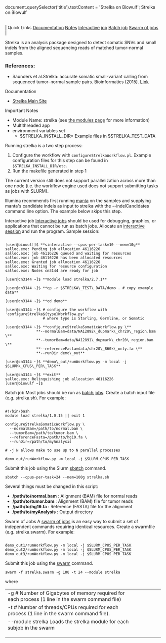 

document.querySelector('title').textContent = 'Strelka on Biowulf';
Strelka on Biowulf


|  |
| --- |
| 
Quick Links
[Documentation](#doc)
[Notes](#notes)
[Interactive job](#int) 
[Batch job](#sbatch) 
[Swarm of jobs](#swarm) 
 |



Strelka is an analysis package designed to detect somatic SNVs and small indels from the aligned sequencing reads of matched tumor-normal samples. 



### References:


* Saunders et al.Strelka: accurate somatic small-variant calling from sequenced tumor–normal sample pairs. Bioinformatics (2015). [Link](https://academic.oup.com/bioinformatics/article/28/14/1811/218573)


Documentation
* [Strelka Main Site](https://github.com/Illumina/strelka)


Important Notes
* Module Name: strelka (see [the modules page](/apps/modules.html) for more information)
* Multithreaded app
* environment variables set 
	+ $STRELKA\_INSTALL\_DIR* Example files in $STRELKA\_TEST\_DATA



Running strelka is a two step process:


1. Configure the workflow with `configureStrelkaWorkflow.pl`.
 Example configuration files for this step can be found in 
 `$STRELKA_INSTALL_DIR/etc`.
2. Run the makefile generated in step 1


 The current version
still does not support parallelization across more than one node (i.e. the
workflow engine used does not support submitting tasks as jobs with SLURM).


Illumina recommends first running [manta](https://hpc.nih.gov/apps/manta.html) on the samples and
supplying manta's candidate indels as input to strelka with the --indelCandidates
command line option. The example below skips this step.


Interactive job
[Interactive jobs](/docs/userguide.html#int) should be used for debugging, graphics, or applications that cannot be run as batch jobs.
Allocate an [interactive session](/docs/userguide.html#int) and run the program. Sample session:



```

[user@biowulf]$ **sinteractive --cpus-per-task=10 --mem=10g**
salloc.exe: Pending job allocation 46116226
salloc.exe: job 46116226 queued and waiting for resources
salloc.exe: job 46116226 has been allocated resources
salloc.exe: Granted job allocation 46116226
salloc.exe: Waiting for resource configuration
salloc.exe: Nodes cn3144 are ready for job

[user@cn3144 ~]$ **module load strelka/2.7.1**

[user@cn3144 ~]$ **cp -r $STRELKA\_TEST\_DATA/demo . # copy example data**

[user@cn3144 ~]$ **cd demo**

[user@cn3144 ~]$ # configure the workflow with 'configureStrelka${type}Workflow.py'
                 # where type is Starling, Germline, or Somatic

[user@cn3144 ~]$ **configureStrelkaSomaticWorkflow.py \**
              **--normalBam=data/NA12892\_dupmark\_chr20\_region.bam \**
              **--tumorBam=data/NA12891\_dupmark\_chr20\_region.bam \**
              **--referenceFasta=data/chr20\_860k\_only.fa \**
              **--runDir demo\_out**

[user@cn3144 ~]$ **demo\_out/runWorkflow.py -m local -j $SLURM\_CPUS\_PER\_TASK**

[user@cn3144 ~]$ **exit**
salloc.exe: Relinquishing job allocation 46116226
[user@biowulf ~]$

```


Batch job
Most jobs should be run as [batch jobs](/docs/userguide.html#submit).
Create a batch input file (e.g. strelka.sh). For example:



```

#!/bin/bash
module load strelka/1.0.15 || exit 1

configureStrelkaSomaticWorkflow.py \
  --normalBam=/path/to/normal.bam \
  --tumorBam=/path/to/tumor.bam \
  --referenceFasta=/path/to/hg19.fa \
  --runDir=/path/to/myAnalysis

# -j N allows make to use up to N parallel processes

demo_out/runWorkflow.py -m local -j $SLURM_CPUS_PER_TASK

```

Submit this job using the Slurm [sbatch](/docs/userguide.html) command.



```
sbatch --cpus-per-task=24 --mem=100g strelka.sh
```

Several things must be changed in this script:


* **/path/to/normal.bam** : Alignment (BAM) file for normal reads
* **/path/to/tumor.bam**  : Alignment (BAM) file for tumor reads
* **/path/to/hg19.fa** : Reference (FASTA) file for the alignment
* **/path/to/myAnalysis** : Output directory


Swarm of Jobs 
A [swarm of jobs](/apps/swarm.html) is an easy way to submit a set of independent commands requiring identical resources.
Create a swarmfile (e.g. strelka.swarm). For example:



```

demo_out1/runWorkflow.py -m local -j $SLURM_CPUS_PER_TASK
demo_out2/runWorkflow.py -m local -j $SLURM_CPUS_PER_TASK
demo_out3/runWorkflow.py -m local -j $SLURM_CPUS_PER_TASK

```

Submit this job using the [swarm](/apps/swarm.html) command.



```
swarm -f strelka.swarm -g 100 -t 24 --module strelka
```

where


|  |  |  |  |  |  |
| --- | --- | --- | --- | --- | --- |
| -g *#*  Number of Gigabytes of memory required for each process (1 line in the swarm command file)
 | -t *#* Number of threads/CPUs required for each process (1 line in the swarm command file).
 | --module strelka Loads the strelka module for each subjob in the swarm 
 | |
 | |
 | |








